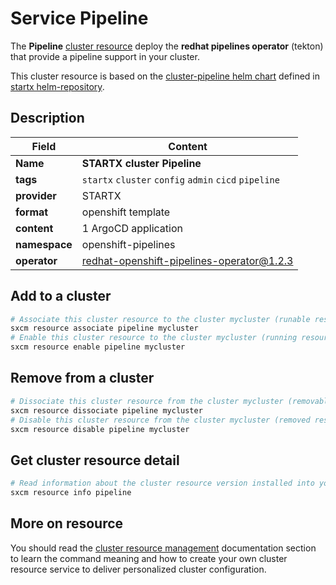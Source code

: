 # Service Pipeline

The **Pipeline** [cluster resource](../../4-cluster-resources) deploy the **redhat pipelines operator** (tekton) that provide a pipeline support in your cluster.

This cluster resource is based on the [cluster-pipeline helm chart](https://helm-repository.readthedocs.io/en/latest/charts/cluster-pipeline) defined in [startx helm-repository](https://helm-repository.readthedocs.io).

## Description

| Field         | Content                                               |
| ------------- | ----------------------------------------------------- |
| **Name**      | **STARTX cluster Pipeline**                           |
| **tags**      | `startx` `cluster` `config` `admin` `cicd` `pipeline` |
| **provider**  | STARTX                                                |
| **format**    | openshift template                                    |
| **content**   | 1 ArgoCD application                                  |
| **namespace** | openshift-pipelines                                   |
| **operator**  | redhat-openshift-pipelines-operator@1.2.3             |

## Add to a cluster

```bash
# Associate this cluster resource to the cluster mycluster (runable resource)
sxcm resource associate pipeline mycluster
# Enable this cluster resource to the cluster mycluster (running resource)
sxcm resource enable pipeline mycluster
```

## Remove from a cluster

```bash
# Dissociate this cluster resource from the cluster mycluster (removable resource)
sxcm resource dissociate pipeline mycluster
# Disable this cluster resource from the cluster mycluster (removed resource)
sxcm resource disable pipeline mycluster
```

## Get cluster resource detail

```bash
# Read information about the cluster resource version installed into your host (local)
sxcm resource info pipeline
```

## More on resource

You should read the [cluster resource management](../../4-cluster-resources) documentation section to learn the command
meaning and how to create your own cluster resource service to deliver personalized cluster configuration.
